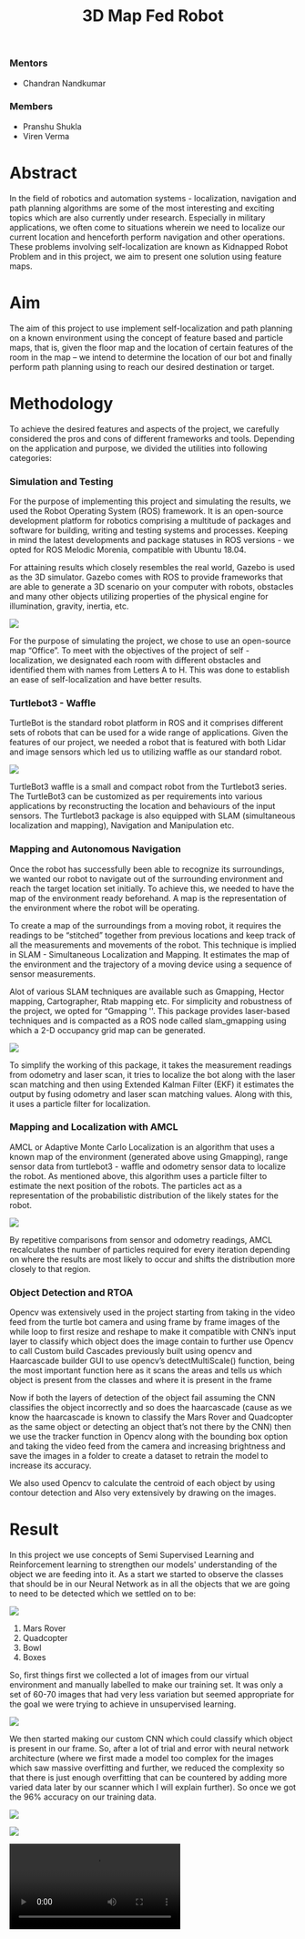 ﻿---
layout: post
title: "3D Map Fed Robot"
description: "Simplifying Self-Localization with Feature Based Mapping"
categories: piston
thumbnail: "3d-map-robot.png"
---

### Mentors
-   Chandran Nandkumar

### Members

-   Pranshu Shukla
-   Viren Verma


# Abstract

In the field of robotics and automation systems - localization, navigation and path planning algorithms are some of the most interesting and exciting topics which are also currently under research. Especially in military applications, we often come to situations wherein we need to localize our current location and henceforth perform navigation and other operations. These problems involving self-localization are known as Kidnapped Robot Problem and in this project, we aim to present one solution using feature maps.

# Aim

The aim of this project to use implement self-localization and path planning on a known environment using the concept of feature based and particle maps, that is, given the floor map and the location of certain features of the room in the map – we intend to determine the location of our bot and finally perform path planning using to reach our desired destination or target.

# Methodology

To achieve the desired features and aspects of the project, we carefully considered the pros and cons of different frameworks and tools. Depending on the application and purpose, we divided the utilities into following categories:

### Simulation and Testing

For the purpose of implementing this project and simulating the results, we used the Robot Operating System (ROS) framework. It is an open-source development platform for robotics comprising a multitude of packages and software for building, writing and testing systems and processes. Keeping in mind the latest developments and package statuses in ROS versions - we opted for ROS Melodic Morenia, compatible with Ubuntu 18.04.

  

For attaining results which closely resembles the real world, Gazebo is used as the 3D simulator. Gazebo comes with ROS to provide frameworks that are able to generate a 3D scenario on your computer with robots, obstacles and many other objects utilizing properties of the physical engine for illumination, gravity, inertia, etc.

![](/virtual-expo/assets/img/piston/3DBOT_blog_1.png)  

For the purpose of simulating the project, we chose to use an open-source map “Office”. To meet with the objectives of the project of self - localization, we designated each room with different obstacles and identified them with names from Letters A to H. This was done to establish an ease of self-localization and have better results.

 
### Turtlebot3 - Waffle


TurtleBot is the standard robot platform in ROS and it comprises different sets of robots that can be used for a wide range of applications. Given the features of our project, we needed a robot that is featured with both Lidar and image sensors which led us to utilizing waffle as our standard robot.

![](/virtual-expo/assets/img/piston/3DBOT_blog_2.png)

  
TurtleBot3 waffle is a small and compact robot from the Turtlebot3 series. The TurtleBot3 can be customized as per requirements into various applications by reconstructing the location and behaviours of the input sensors. The Turtlebot3 package is also equipped with SLAM (simultaneous localization and mapping), Navigation and Manipulation etc.

### Mapping and Autonomous Navigation

Once the robot has successfully been able to recognize its surroundings, we wanted our robot to navigate out of the surrounding environment and reach the target location set initially. To achieve this, we needed to have the map of the environment ready beforehand. A map is the representation of the environment where the robot will be operating.

To create a map of the surroundings from a moving robot, it requires the readings to be “stitched” together from previous locations and keep track of all the measurements and movements of the robot. This technique is implied in SLAM - Simultaneous Localization and Mapping. It estimates the map of the environment and the trajectory of a moving device using a sequence of sensor measurements.

Alot of various SLAM techniques are available such as Gmapping, Hector mapping, Cartographer, Rtab mapping etc. For simplicity and robustness of the project, we opted for “Gmapping ''. This package provides laser-based techniques and is compacted as a ROS node called slam_gmapping using which a 2-D occupancy grid map can be generated.


![](/virtual-expo/assets/img/piston/3DBOT_blog_3.png)
  

To simplify the working of this package, it takes the measurement readings from odometry and laser scan, it tries to localize the bot along with the laser scan matching and then using Extended Kalman Filter (EKF) it estimates the output by fusing odometry and laser scan matching values. Along with this, it uses a particle filter for localization.


### Mapping and Localization with AMCL

AMCL or Adaptive Monte Carlo Localization is an algorithm that uses a known map of the environment (generated above using Gmapping), range sensor data from turtlebot3 - waffle and odometry sensor data to localize the robot. As mentioned above, this algorithm uses a particle filter to estimate the next position of the robots. The particles act as a representation of the probabilistic distribution of the likely states for the robot. 

![](/virtual-expo/assets/img/piston/3DBOT_blog_4.png)

By repetitive comparisons from sensor and odometry readings, AMCL recalculates the number of particles required for every iteration depending on where the results are most likely to occur and shifts the distribution more closely to that region.

### Object Detection and RTOA

Opencv was extensively used in the project starting from taking in the video feed from the turtle bot camera and using frame by frame images of the while loop to first resize and reshape to make it compatible with CNN’s input layer to classify which object does the image contain to further use Opencv to call Custom build Cascades previously built using opencv and Haarcascade builder GUI to use opencv’s detectMultiScale() function, being the most important function here as it scans the areas and tells us which object is present from the classes and where it is present in the frame

Now if both the layers of detection of the object fail assuming the CNN classifies the object incorrectly and so does the haarcascade (cause as we know the haarcascade is known to classify the Mars Rover and Quadcopter as the same object or detecting an object that’s not there by the CNN) then we use the tracker function in Opencv along with the bounding box option and taking the video feed from the camera and increasing brightness and save the images in a folder to create a dataset to retrain the model to increase its accuracy.

We also used Opencv to calculate the centroid of each object by using contour detection and Also very extensively by drawing on the images.

# Result

In this project we use concepts of Semi Supervised Learning and Reinforcement learning to strengthen our models' understanding of the object we are feeding into it. As a start we started to observe the classes that should be in our Neural Network as in all the objects that we are going to need to be detected which we settled on to be:

![](/virtual-expo/assets/img/piston/3DBOT_blog_5.png)

1. Mars Rover
2. Quadcopter 
3. Bowl 
4. Boxes
    

So, first things first we collected a lot of images from our virtual environment and manually labelled to make our training set. It was only a set of 60-70 images that had very less variation but seemed appropriate for the goal we were trying to achieve in unsupervised learning.

![](/virtual-expo/assets/img/piston/3DBOT_blog_6.png)


We then started making our custom CNN which could classify which object is present in our frame. So, after a lot of trial and error with neural network architecture (where we first made a model too complex for the images which saw massive overfitting and further, we reduced the complexity so that there is just enough overfitting that can be countered by adding more varied data later by our scanner which I will explain further). So once we got the 96% accuracy on our training data.

  
  
![](/virtual-expo/assets/img/piston/3DBOT_blog_7.png)

![](/virtual-expo/assets/img/piston/3DBOT_blog_8.png)

![](/virtual-expo/assets/img/piston/3DBOT_blog_vid.mp4)


